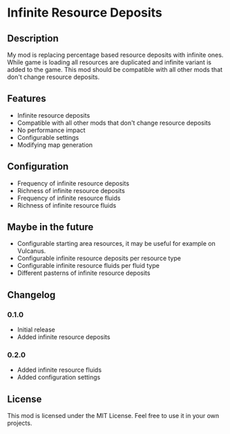 # Infinite Resource Deposits

## Description

My mod is replacing percentage based resource deposits with infinite ones. While game is loading all resources are duplicated and infinite variant is added to the game. This mod should be compatible with all other mods that don't change resource deposits.

## Features

- Infinite resource deposits
- Compatible with all other mods that don't change resource deposits
- No performance impact
- Configurable settings
- Modifying map generation

## Configuration

- Frequency of infinite resource deposits
- Richness of infinite resource deposits
- Frequency of infinite resource fluids
- Richness of infinite resource fluids

## Maybe in the future

- Configurable starting area resources, it may be useful for example on Vulcanus.
- Configurable infinite resource deposits per resource type
- Configurable infinite resource fluids per fluid type
- Different pasterns of infinite resource deposits

## Changelog

### 0.1.0

- Initial release
- Added infinite resource deposits

### 0.2.0

- Added infinite resource fluids
- Added configuration settings

## License

This mod is licensed under the MIT License. Feel free to use it in your own projects.
